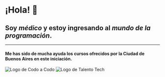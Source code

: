 # ¡Hola! 👋
## Soy *médico* y estoy ingresando al ***mundo de la programación***.
---
#### Me has sido de mucha ayuda los cursos ofrecidos por la Ciudad de Buenos Aires en este iniciación.
![Logo de Codo a Codo](https://user-images.githubusercontent.com/83146564/137408912-013f0d0c-37d1-4dc2-a1b5-77356c1003f3.png)
![Logo de Talento Tech](https://aulasvirtuales.bue.edu.ar/pluginfile.php/1/theme_academiaba/logo/1741644066/logo_header.jpg)



<!--
**IgnacioIgarza/IgnacioIgarza** is a ✨ _special_ ✨ repository because its `README.md` (this file) appears on your GitHub profile.

Here are some ideas to get you started:

- 🔭 I’m currently working on ...
- 🌱 I’m currently learning ...
- 👯 I’m looking to collaborate on ...
- 🤔 I’m looking for help with ...
- 💬 Ask me about ...
- 📫 How to reach me: ...
- 😄 Pronouns: ...
- ⚡ Fun fact: ...
-->
